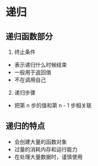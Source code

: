 # 递归

## 递归函数部分

1. 终止条件

  + 表示递归什么时候结束
  + 一般用于返回值
  + 不在调用自己

2. 递归步骤

  + 把第 n 步的值和第 n - 1 步相关联

## 递归的特点

+ 会创建大量的函数对象
+ 过量的消耗内存和运行能力
+ 在处理大量数据时，谨慎使用
